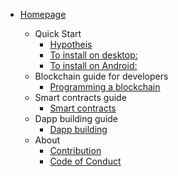 <ul class="home_list"> <!-- Main sidebar list -->
	<li>
		<a href="#">Homepage</a>
	</li>
	<ul class="main_list"> <!-- Main sidebar list -->
		<li>
			<span>Quick Start</span>
			<ul class="sub_list">
				<li><a href="#">Hypotheis</a></li>
				<li><a href="#">To install on desktop:</a></li>
				<li><a href="#">To install on Android:</a></li>
			</ul>
		</li>
		<li>
			<span>Blockchain guide for developers</span>
			<ul class="sub_list">
				<li><a href="#">Programming a blockchain</a></li>
			</ul>
		</li>
		<li>
			<span>Smart contracts guide</span>
			<ul class="sub_list">
				<li><a href="#">Smart contracts</a></li>
			</ul>
		</li>
		<li>
			<span>Dapp building guide</span>
			<ul class="sub_list">
				<li><a href="#">Dapp building</a></li>
			</ul>
		</li>
		<li>
			<span>About</span>
			<ul class="sub_list">
				<li><a href="#">Contribution</a></li>
				<li><a href="#">Code of Conduct</a></li>
			</ul>
		</li>
	</ul>
</ul>